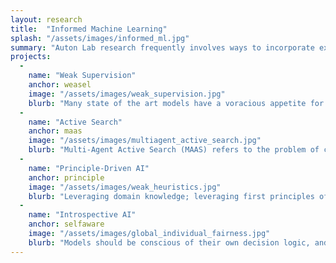 ```yaml
---
layout: research
title:  "Informed Machine Learning"
splash: "/assets/images/informed_ml.jpg"
summary: "Auton Lab research frequently involves ways to incorporate expert knowledge into AI systems. We recognize that simply studying the data, model, and predictions is an unnecessarily limiting perspective because these factors are informed by upstream conditions, knowledge, and design choices. Figuring out how to incorporate this upstream knowledge into AI systems represents a huge opportunity to guide AI to learning data-driven policy that also respects common sense norms. Work in this context ranges from research on how to effectively have experts label vast amounts of data, to incorporating feedback in active learning frameworks, to formal verification of model adherence to domain-specific constraints and design specifications. We take AI outside the cozy spot of data-driven approach. Standard AI relies primarily on what can be learned from data, however, data is just a limited projection of reality. Auton lab is working on multiple exciting avenues to make AI and ML smarter."
projects:
  - 
    name: "Weak Supervision"
    anchor: weasel
    image: "/assets/images/weak_supervision.jpg"
    blurb: "Many state of the art models have a voracious appetite for labeled data, which is hard to provide in contexts where subject matter experts are the only people capable of providing annotations. The weak supervision paradigm replaces labeling of individual data samples with the creation of labeling functions. Auton lab work expands this paradigm to increase the efficiency and flexibility of the data programming framework."
  -
    name: "Active Search"
    anchor: maas
    image: "/assets/images/multiagent_active_search.jpg"
    blurb: "Multi-Agent Active Search (MAAS) refers to the problem of coordinating a team of agents to actively search for a sparse set of targets in an unknown domain. MAAS applications include robotic search-and-rescue, gas-leak detection, military reconnaissance and disaster relief. Despite the recent interest in MAAS technologies, pilots often face significant coordination challenges, preventing the effective deployment of drones in the field. Consequently, Auton Lab focuses on developing algorithms and theory to help enable next generation MAAS applications."
  -
    name: "Principle-Driven AI"
    anchor: principle
    image: "/assets/images/weak_heuristics.jpg"
    blurb: "Leveraging domain knowledge; leveraging first principles of physics/chemistry/biology; leveraging common sense and demonstrating common sense. The utility of machine learning is that it will learn useful policies from data, however it is an open question of how to incorporate domain-specific constraints into the training process. Auton Lab works to help SMEs to codify their knowledge in a way that informs the model fitting process, including physics informed algorithms."
  -
    name: "Introspective AI"
    anchor: selfaware
    image: "/assets/images/global_individual_fairness.jpg"
    blurb: "Models should be conscious of their own decision logic, and able to admit what they can and cannot do. Through formal verification, we can provide formal guarantees whether a trained model exhibits fair decision making globally, whether a model exhibits robustness to imperceptible perturbations on input, and whether a model adheres to safety-paramount engineering constraints. In cases where these properties are violated, returning explicit environmental conditions that cause the violation lets the model admit when it can or cannot be trusted. This information may also help the model learn from its past mistakes, iteratively producing a model that better adheres to critical design specifications."
---
```



<!-- Notes


-->


  
